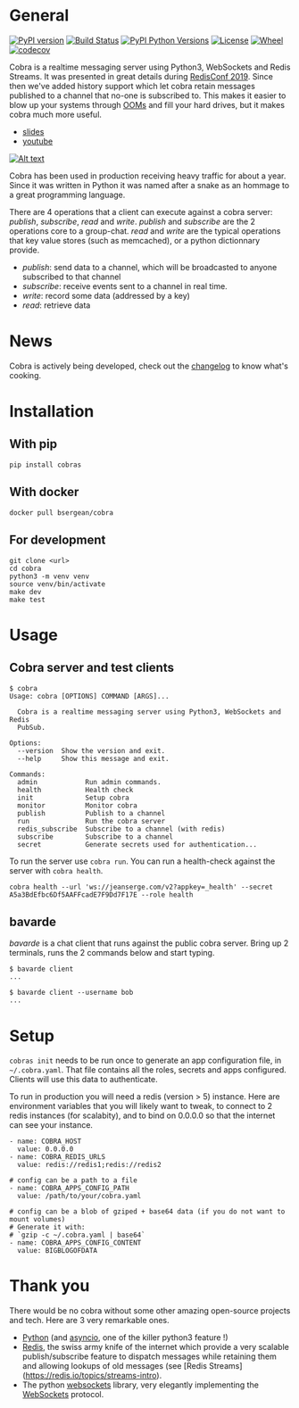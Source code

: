 # General

[![PyPI version](https://badge.fury.io/py/cobras.svg)](https://badge.fury.io/py/cobras)
[![Build Status](https://travis-ci.org/machinezone/cobra.svg?branch=master)](https://travis-ci.org/machinezone/cobra)
[![PyPI Python Versions](https://img.shields.io/pypi/pyversions/cobras.svg)](https://img.shields.io/pypi/pyversions/cobras)
[![License](https://img.shields.io/pypi/l/cobras.svg)](https://img.shields.io/pypi/l/cobras)
[![Wheel](https://img.shields.io/pypi/wheel/cobras.svg)](https://img.shields.io/pypi/wheel/cobras)
[![codecov](https://codecov.io/gh/machinezone/cobra/branch/master/graph/badge.svg)](https://codecov.io/gh/machinezone/cobra)

Cobra is a realtime messaging server using Python3, WebSockets and Redis Streams. It was presented in great details during [RedisConf 2019](https://events.redislabs.com/redis-conf/redis-conf-2019/). Since then we've added history support which let cobra retain messages published to a channel that no-one is subscribed to. This makes it easier to blow up your systems through [OOMs](https://en.wikipedia.org/wiki/Out_of_memory) and fill your hard drives, but it makes cobra much more useful.

* [slides](https://bsergean.github.io/redis_conf_2019/slides.html)
* [youtube](https://www.youtube.com/watch?v=o8CC8qYfRQE&t=147s)

[![Alt text](https://image.slidesharecdn.com/06benjaminsergeant-190507205253/95/real-time-health-analytics-with-websockets-python-3-and-redis-pubsub-benjamin-sergeant-1-638.jpg)](https://www.youtube.com/watch?v=o8CC8qYfRQE)

Cobra has been used in production receiving heavy traffic for about a year. Since it was written in Python it was named after a snake as an hommage to a great programming language.

There are 4 operations that a client can execute against a cobra server: *publish*, *subscribe*, *read* and *write*. *publish* and *subscribe* are the 2 operations core to a group-chat. *read* and *write* are the typical operations that key value stores (such as memcached), or a python dictionnary provide.

* *publish*: send data to a channel, which will be broadcasted to anyone subscribed to that channel
* *subscribe*: receive events sent to a channel in real time.
* *write*: record some data (addressed by a key)
* *read*: retrieve data

# News

Cobra is actively being developed, check out the [changelog](CHANGELOG.md) to know what's cooking.

# Installation

## With pip

```
pip install cobras
```

## With docker

```
docker pull bsergean/cobra
```

## For development

```
git clone <url>
cd cobra
python3 -m venv venv
source venv/bin/activate
make dev
make test
```

# Usage

## Cobra server and test clients

```
$ cobra
Usage: cobra [OPTIONS] COMMAND [ARGS]...

  Cobra is a realtime messaging server using Python3, WebSockets and Redis
  PubSub.

Options:
  --version  Show the version and exit.
  --help     Show this message and exit.

Commands:
  admin            Run admin commands.
  health           Health check
  init             Setup cobra
  monitor          Monitor cobra
  publish          Publish to a channel
  run              Run the cobra server
  redis_subscribe  Subscribe to a channel (with redis)
  subscribe        Subscribe to a channel
  secret           Generate secrets used for authentication...
```

To run the server use `cobra run`. You can run a health-check against the server with `cobra health`.

```
cobra health --url 'ws://jeanserge.com/v2?appkey=_health' --secret A5a3BdEfbc6Df5AAFFcadE7F9Dd7F17E --role health
```

## bavarde

*bavarde* is a chat client that runs against the public cobra server. Bring up 2 terminals, runs the 2 commands below and start typing.

```
$ bavarde client
...
```

```
$ bavarde client --username bob
...
```


# Setup

`cobras init` needs to be run once to generate an app configuration file, in `~/.cobra.yaml`. That file contains all the roles, secrets and apps configured. Clients will use this data to authenticate.

To run in production you will need a redis (version > 5) instance. Here are environment variables that you will likely want to tweak, to connect to 2 redis instances (for scalabity), and to bind on 0.0.0.0 so that the internet can see your instance.

```
- name: COBRA_HOST
  value: 0.0.0.0
- name: COBRA_REDIS_URLS
  value: redis://redis1;redis://redis2

# config can be a path to a file
- name: COBRA_APPS_CONFIG_PATH
  value: /path/to/your/cobra.yaml

# config can be a blob of gziped + base64 data (if you do not want to mount volumes)
# Generate it with:
# `gzip -c ~/.cobra.yaml | base64`
- name: COBRA_APPS_CONFIG_CONTENT
  value: BIGBLOGOFDATA
```

# Thank you

There would be no cobra without some other amazing open-source projects and tech. Here are 3 very remarkable ones.

- [Python](https://www.python.org/) (and [asyncio](https://realpython.com/async-io-python/), one of the killer python3 feature !)
- [Redis](https://redis.io/), the swiss army knife of the internet which provide a very scalable publish/subscribe feature to dispatch messages while retaining them and allowing lookups of old messages (see [Redis Streams] (https://redis.io/topics/streams-intro).
- The python [websockets](https://websockets.readthedocs.io/en/stable/intro.html) library, very elegantly implementing the [WebSockets](https://tools.ietf.org/html/rfc6455) protocol.
